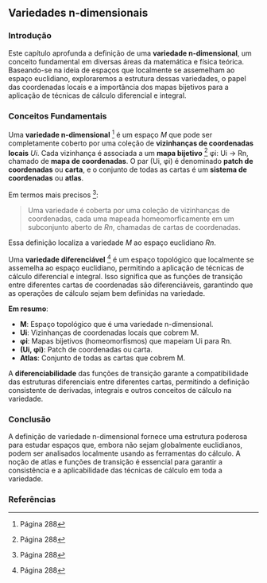 ## Variedades n-dimensionais

### Introdução
Este capítulo aprofunda a definição de uma **variedade n-dimensional**, um conceito fundamental em diversas áreas da matemática e física teórica. Baseando-se na ideia de espaços que localmente se assemelham ao espaço euclidiano, exploraremos a estrutura dessas variedades, o papel das coordenadas locais e a importância dos mapas bijetivos para a aplicação de técnicas de cálculo diferencial e integral.

### Conceitos Fundamentais
Uma **variedade n-dimensional** [^1] é um espaço *M* que pode ser completamente coberto por uma coleção de **vizinhanças de coordenadas locais** *Ui*. Cada vizinhança é associada a um **mapa bijetivo** [^1] φi: Ui → Rn, chamado de **mapa de coordenadas**. O par (Ui, φi) é denominado **patch de coordenadas** ou **carta**, e o conjunto de todas as cartas é um **sistema de coordenadas** ou **atlas**.

Em termos mais precisos [^1]:
> Uma variedade é coberta por uma coleção de vizinhanças de coordenadas, cada uma mapeada homeomorficamente em um subconjunto aberto de *Rn*, chamadas de cartas de coordenadas.

Essa definição localiza a variedade *M* ao espaço euclidiano *Rn*.

Uma **variedade diferenciável** [^1] é um espaço topológico que localmente se assemelha ao espaço euclidiano, permitindo a aplicação de técnicas de cálculo diferencial e integral. Isso significa que as funções de transição entre diferentes cartas de coordenadas são diferenciáveis, garantindo que as operações de cálculo sejam bem definidas na variedade.

**Em resumo**:

*   **M**: Espaço topológico que é uma variedade n-dimensional.
*   **Ui**: Vizinhanças de coordenadas locais que cobrem M.
*   **φi**: Mapas bijetivos (homeomorfismos) que mapeiam Ui para Rn.
*   **(Ui, φi)**: Patch de coordenadas ou carta.
*   **Atlas**: Conjunto de todas as cartas que cobrem M.

A **diferenciabilidade** das funções de transição garante a compatibilidade das estruturas diferenciais entre diferentes cartas, permitindo a definição consistente de derivadas, integrais e outros conceitos de cálculo na variedade.

### Conclusão
A definição de variedade n-dimensional fornece uma estrutura poderosa para estudar espaços que, embora não sejam globalmente euclidianos, podem ser analisados localmente usando as ferramentas do cálculo. A noção de atlas e funções de transição é essencial para garantir a consistência e a aplicabilidade das técnicas de cálculo em toda a variedade.

### Referências
[^1]: Página 288
<!-- END -->